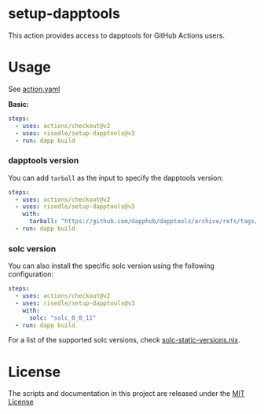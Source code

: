 # setup-dapptools

This action provides access to dapptools for GitHub Actions users.

# Usage

See [action.yaml](action.yaml)

**Basic:**
```yaml
steps:
  - uses: actions/checkout@v2
  - uses: risedle/setup-dapptools@v3
  - run: dapp build
```

### dapptools version

You can add `tarball` as the input to specify the dapptools version:

```yaml
steps:
  - uses: actions/checkout@v2
  - uses: risedle/setup-dapptools@v3
    with:
      tarball: "https://github.com/dapphub/dapptools/archive/refs/tags/hevm/0.49.0.tar.gz"
  - run: dapp build
```

### solc version

You can also install the specific solc version using the following configuration:

```yaml
steps:
  - uses: actions/checkout@v2
  - uses: risedle/setup-dapptools@v3
    with:
      solc: "solc_0_8_11"
  - run: dapp build
```

For a list of the supported solc versions, check [solc-static-versions.nix](https://github.com/dapphub/dapptools/blob/master/nix/solc-static-versions.nix).


# License

The scripts and documentation in this project are released under the [MIT License](LICENSE)
